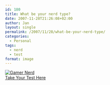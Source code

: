 ```yaml
---
id: 180
title: What be your nerd type?
date: 2007-11-28T21:26:08+02:00
author: Jan
layout: single
permalink: /2007/11/28/what-be-your-nerd-type/
categories:
  - Personal
tags:
  - nerd
  - test
format: image
---
```

[![Gamer Nerd][img]  
Take Your Test Here][url]

[url]: http://www.gotoquiz.com/what_be_your_nerd_type
[img]: /assets/images/2005/11/Picture_1.png "Gamer/Computer nerd"

